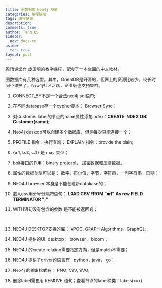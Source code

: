 ```yaml
---
title: 图数据库 Neo4j 随笔
categories: 编程随笔
tags: 编程随笔
description: 
comments: true
author: Tang Qi
sidebar:
  nav: docs-cn
aside:
  toc: true
layout: post
---
```


腾讯课堂有 庞国明的教学课程，配套了一本全面的中文教材。

图数据库有几种选型。其中，OrientDB是开源的，但网上的资源比较少，较长时间不维护了。Neo4j社区活跃，企业版也支持集群。

<!--more-->

1. CONNECT_BY不是一个合法neo4j sql语句;

   

2.  在不同database存一个cypher脚本： Browser Sync；

   

3. 对Customer label的节点的name属性添加index：**CREATE INDEX ON: Customer(name);**

   

4. Neo4j desktop可以创建多个数据库，但是每次只能连接一个；

   

5. PROFILE 指令：执行查询； EXPLAIN 指令：provide the plain;

   

6. {a:1, b:2, c:3} 是 map 类型；

   

7. bolt接口的作用：binary protocol， 加密数据和压缩数据。

   

9. 属性的数据类型可以是： 数字，布尔值，字节，字符串，一列字符串，日期；

   

10. NEO4J browser 本身是不能创建新database的；

    

11. 载入csv用分号分隔符语句： 
    **LOAD CSV FROM "url" As row FIELD TERMINATOR ";"**
    
12.  WITH语句没有包含的参数 是不能被返回的；

​    

13. NEO4J DESKTOP支持的库： APOC, GRAPH Algorithms，GraphQL;

    

14. NEO4J 提供的UI: desktop， browser， bloom；

    

15. NEO4J 的create relation需要指定方向，但是match不需要；

    

15. NEO4J 提供了driver的语言有：python，java， go；

    

16. Neo4j 的输出格式有： PNG, CSV, SVG;

    

17. 删除label需要用 REMOVE 语句；查看节点的label种类：labels(xxx)